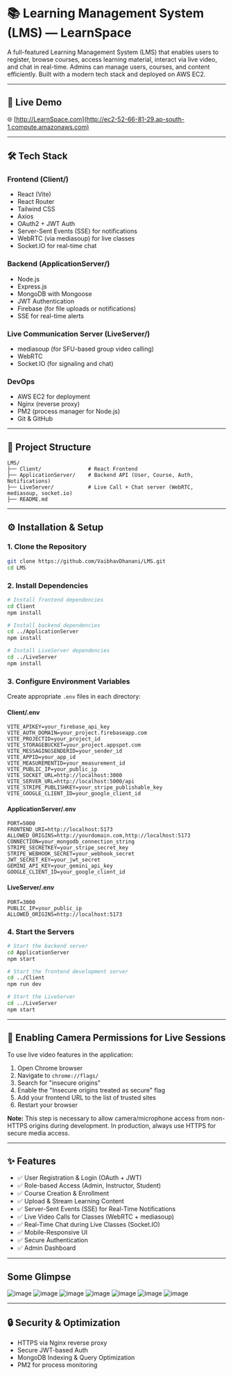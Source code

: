 # 📚 Learning Management System (LMS) — LearnSpace

A full-featured Learning Management System (LMS) that enables users to register, browse courses, access learning material, interact via live video, and chat in real-time. Admins can manage users, courses, and content efficiently. Built with a modern tech stack and deployed on AWS EC2.

---

## 🚀 Live Demo

🌐 [http://LearnSpace.com](http://ec2-52-66-81-29.ap-south-1.compute.amazonaws.com)

---

## 🛠 Tech Stack

### Frontend (Client/)
- React (Vite)
- React Router
- Tailwind CSS
- Axios
- OAuth2 + JWT Auth
- Server-Sent Events (SSE) for notifications
- WebRTC (via mediasoup) for live classes
- Socket.IO for real-time chat

### Backend (ApplicationServer/)
- Node.js
- Express.js
- MongoDB with Mongoose
- JWT Authentication
- Firebase (for file uploads or notifications)
- SSE for real-time alerts

### Live Communication Server (LiveServer/)
- mediasoup (for SFU-based group video calling)
- WebRTC
- Socket.IO (for signaling and chat)

### DevOps
- AWS EC2 for deployment
- Nginx (reverse proxy)
- PM2 (process manager for Node.js)
- Git & GitHub

---

## 📁 Project Structure

```
LMS/
├── Client/               # React Frontend
├── ApplicationServer/    # Backend API (User, Course, Auth, Notifications)
├── LiveServer/           # Live Call + Chat server (WebRTC, mediasoup, socket.io)
├── README.md
```

---

## ⚙️ Installation & Setup

### 1. Clone the Repository
```bash
git clone https://github.com/VaibhavDhanani/LMS.git
cd LMS
```

### 2. Install Dependencies
```bash
# Install frontend dependencies
cd Client
npm install

# Install backend dependencies
cd ../ApplicationServer
npm install

# Install LiveServer dependencies
cd ../LiveServer
npm install
```

### 3. Configure Environment Variables

Create appropriate `.env` files in each directory:

#### Client/.env
```
VITE_APIKEY=your_firebase_api_key
VITE_AUTH_DOMAIN=your_project.firebaseapp.com
VITE_PROJECTID=your_project_id
VITE_STORAGEBUCKET=your_project.appspot.com
VITE_MESSAGINGSENDERID=your_sender_id
VITE_APPID=your_app_id
VITE_MEASUREMENTID=your_measurement_id
VITE_PUBLIC_IP=your_public_ip
VITE_SOCKET_URL=http://localhost:3000
VITE_SERVER_URL=http://localhost:5000/api
VITE_STRIPE_PUBLISHKEY=your_stripe_publishable_key
VITE_GOOGLE_CLIENT_ID=your_google_client_id
```

#### ApplicationServer/.env
```
PORT=5000
FRONTEND_URI=http://localhost:5173
ALLOWED_ORIGINS=http://yourdomain.com,http://localhost:5173
CONNECTION=your_mongodb_connection_string
STRIPE_SECRETKEY=your_stripe_secret_key
STRIPE_WEBHOOK_SECRET=your_webhook_secret
JWT_SECRET_KEY=your_jwt_secret
GEMINI_API_KEY=your_gemini_api_key
GOOGLE_CLIENT_ID=your_google_client_id
```

#### LiveServer/.env
```
PORT=3000
PUBLIC_IP=your_public_ip
ALLOWED_ORIGINS=http://localhost:5173
```

### 4. Start the Servers
```bash
# Start the backend server
cd ApplicationServer
npm start

# Start the frontend development server
cd ../Client
npm run dev

# Start the LiveServer
cd ../LiveServer
npm start
```

---

## 🎥 Enabling Camera Permissions for Live Sessions

To use live video features in the application:

1. Open Chrome browser
2. Navigate to `chrome://flags/`
3. Search for "insecure origins"
4. Enable the "Insecure origins treated as secure" flag
5. Add your frontend URL to the list of trusted sites
6. Restart your browser

**Note:** This step is necessary to allow camera/microphone access from non-HTTPS origins during development. In production, always use HTTPS for secure media access.

---

## ✨ Features

- ✅ User Registration & Login (OAuth + JWT)
- ✅ Role-based Access (Admin, Instructor, Student)
- ✅ Course Creation & Enrollment
- ✅ Upload & Stream Learning Content
- ✅ Server-Sent Events (SSE) for Real-Time Notifications
- ✅ Live Video Calls for Classes (WebRTC + mediasoup)
- ✅ Real-Time Chat during Live Classes (Socket.IO)
- ✅ Mobile-Responsive UI
- ✅ Secure Authentication
- ✅ Admin Dashboard

---

## Some Glimpse 
![image](https://github.com/user-attachments/assets/a97eb536-5719-43bf-a796-d1c5710ff187)
![image](https://github.com/user-attachments/assets/24e431e6-be77-43c8-a901-a34f4efbd4d4)
![image](https://github.com/user-attachments/assets/5238bd62-3bee-4ff1-96d6-babe3e015eb9)
![image](https://github.com/user-attachments/assets/0570bac4-8a62-4d92-8475-444aacaae4f4)
![image](https://github.com/user-attachments/assets/85d4e991-5d76-4bce-ad62-c27bce07dbfa)
![image](https://github.com/user-attachments/assets/e17925f3-9b3f-4557-a5f2-1044c4d73f10)
![image](https://github.com/user-attachments/assets/da9b003e-61a4-476b-ac60-ad741975fb09)

---
## 🔒 Security & Optimization

- HTTPS via Nginx reverse proxy
- Secure JWT-based Auth
- MongoDB Indexing & Query Optimization
- PM2 for process monitoring
